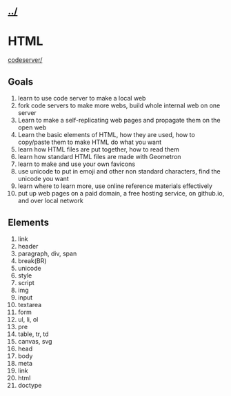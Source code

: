 ## [../](../)

#  HTML

 [codeserver/](codeserver/)

## Goals

1. learn to use code server to make a local web
2. fork code servers to make more webs, build whole internal web on one server
2. Learn to make a self-replicating web pages and propagate them on the open web
3. Learn the basic elements of HTML, how they are used, how to copy/paste them to make HTML do what you want
4. learn how HTML files are put together, how to read them
5. learn how standard HTML files are made with Geometron
6. learn to make and use your own favicons
7. use unicode to put in emoji and other non standard characters, find the unicode you want
8. learn where to learn more, use online reference materials effectively
9. put up web pages on a paid domain, a free hosting service, on github.io, and over local network

## Elements

1. link
2. header
3. paragraph, div, span
5. break(BR)
6. unicode
4. style
5. script
6. img
7. input
8. textarea
9. form
9. ul, li, ol
10. pre
11. table, tr, td
12. canvas, svg
13. head
14. body
15. meta
16. link
17. html
18. doctype
